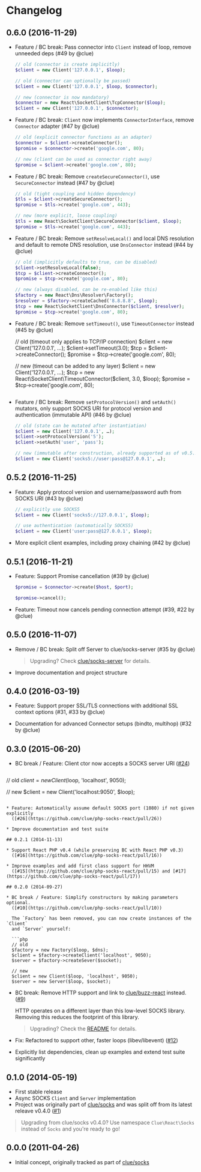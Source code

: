 # Changelog

## 0.6.0 (2016-11-29)

* Feature / BC break: Pass connector into `Client` instead of loop, remove unneeded deps
  (#49 by @clue)

  ```php
  // old (connector is create implicitly)
  $client = new Client('127.0.0.1', $loop);

  // old (connector can optionally be passed)
  $client = new Client('127.0.0.1', $loop, $connector);

  // new (connector is now mandatory)
  $connector = new React\SocketClient\TcpConnector($loop);
  $client = new Client('127.0.0.1', $connector);
  ```

* Feature / BC break: `Client` now implements `ConnectorInterface`, remove `Connector` adapter
  (#47 by @clue)

  ```php
  // old (explicit connector functions as an adapter)
  $connector = $client->createConnector();
  $promise = $connector->create('google.com', 80);

  // new (client can be used as connector right away)
  $promise = $client->create('google.com', 80);
  ```

* Feature / BC break: Remove `createSecureConnector()`, use `SecureConnector` instead
  (#47 by @clue)

  ```php
  // old (tight coupling and hidden dependency)
  $tls = $client->createSecureConnector();
  $promise = $tls->create('google.com', 443);

  // new (more explicit, loose coupling)
  $tls = new React\SocketClient\SecureConnector($client, $loop);
  $promise = $tls->create('google.com', 443);
  ```

* Feature / BC break: Remove `setResolveLocal()` and local DNS resolution and default to remote DNS resolution, use `DnsConnector` instead
  (#44 by @clue)

  ```php
  // old (implicitly defaults to true, can be disabled)
  $client->setResolveLocal(false);
  $tcp = $client->createConnector();
  $promise = $tcp->create('google.com', 80);

  // new (always disabled, can be re-enabled like this)
  $factory = new React\Dns\Resolver\Factory();
  $resolver = $factory->createCached('8.8.8.8', $loop);
  $tcp = new React\SocketClient\DnsConnector($client, $resolver);
  $promise = $tcp->create('google.com', 80);
  ```

* Feature / BC break: Remove `setTimeout()`, use `TimeoutConnector` instead
  (#45 by @clue)

  // old (timeout only applies to TCP/IP connection)
  $client = new Client('127.0.0.1', …);
  $client->setTimeout(3.0);
  $tcp = $client->createConnector();
  $promise = $tcp->create('google.com', 80);

  // new (timeout can be added to any layer)
  $client = new Client('127.0.0.1', …);
  $tcp = new React\SocketClient\TimeoutConnector($client, 3.0, $loop);
  $promise = $tcp->create('google.com', 80);
  ```

* Feature / BC break: Remove `setProtocolVersion()` and `setAuth()` mutators, only support SOCKS URI for protocol version and authentication (immutable API)
  (#46 by @clue)

  ```php
  // old (state can be mutated after instantiation)
  $client = new Client('127.0.0.1', …);
  $client->setProtocolVersion('5');
  $client->setAuth('user', 'pass');

  // new (immutable after construction, already supported as of v0.5.2 - now mandatory)
  $client = new Client('socks5://user:pass@127.0.0.1', …);
  ```

## 0.5.2 (2016-11-25)

* Feature: Apply protocol version and username/password auth from SOCKS URI
  (#43 by @clue)

  ```php
  // explicitly use SOCKS5
  $client = new Client('socks5://127.0.0.1', $loop);

  // use authentication (automatically SOCKS5)
  $client = new Client('user:pass@127.0.0.1', $loop);
  ```

* More explicit client examples, including proxy chaining
  (#42 by @clue)

## 0.5.1 (2016-11-21)

* Feature: Support Promise cancellation
  (#39 by @clue)

  ```php
  $promise = $connector->create($host, $port);

  $promise->cancel();
  ```

* Feature: Timeout now cancels pending connection attempt
  (#39, #22 by @clue)

## 0.5.0 (2016-11-07)

* Remove / BC break: Split off Server to clue/socks-server
  (#35 by @clue)

  > Upgrading? Check [clue/socks-server](https://github.com/clue/php-socks-server) for details.

* Improve documentation and project structure

## 0.4.0 (2016-03-19)

* Feature: Support proper SSL/TLS connections with additional SSL context options
  (#31, #33 by @clue)

* Documentation for advanced Connector setups (bindto, multihop)
  (#32 by @clue)

## 0.3.0 (2015-06-20)

* BC break / Feature: Client ctor now accepts a SOCKS server URI
  ([#24](https://github.com/clue/php-socks-react/pull/24))
  
    ```php
// old
$client = new Client($loop, 'localhost', 9050);

// new
$client = new Client('localhost:9050', $loop);
```

* Feature: Automatically assume default SOCKS port (1080) if not given explicitly
  ([#26](https://github.com/clue/php-socks-react/pull/26))

* Improve documentation and test suite

## 0.2.1 (2014-11-13)

* Support React PHP v0.4 (while preserving BC with React PHP v0.3)
  ([#16](https://github.com/clue/php-socks-react/pull/16))

* Improve examples and add first class support for HHVM
  ([#15](https://github.com/clue/php-socks-react/pull/15) and [#17](https://github.com/clue/php-socks-react/pull/17))

## 0.2.0 (2014-09-27)

* BC break / Feature: Simplify constructors by making parameters optional.
  ([#10](https://github.com/clue/php-socks-react/pull/10))
  
  The `Factory` has been removed, you can now create instances of the `Client`
  and `Server` yourself:
  
  ```php
  // old
  $factory = new Factory($loop, $dns);
  $client = $factory->createClient('localhost', 9050);
  $server = $factory->createSever($socket);
  
  // new
  $client = new Client($loop, 'localhost', 9050);
  $server = new Server($loop, $socket);
  ```

* BC break: Remove HTTP support and link to [clue/buzz-react](https://github.com/clue/php-buzz-react) instead.
  ([#9](https://github.com/clue/php-socks-react/pull/9))
  
  HTTP operates on a different layer than this low-level SOCKS library.
  Removing this reduces the footprint of this library.
  
  > Upgrading? Check the [README](https://github.com/clue/php-socks-react#http-requests) for details.  

* Fix: Refactored to support other, faster loops (libev/libevent)
  ([#12](https://github.com/clue/php-socks-react/pull/12))

* Explicitly list dependencies, clean up examples and extend test suite significantly

## 0.1.0 (2014-05-19)

* First stable release
* Async SOCKS `Client` and `Server` implementation
* Project was originally part of [clue/socks](https://github.com/clue/php-socks)
  and was split off from its latest releave v0.4.0
  ([#1](https://github.com/clue/reactphp-socks/issues/1))

> Upgrading from clue/socks v0.4.0? Use namespace `Clue\React\Socks` instead of `Socks` and you're ready to go!

## 0.0.0 (2011-04-26)

* Initial concept, originally tracked as part of
  [clue/socks](https://github.com/clue/php-socks)
